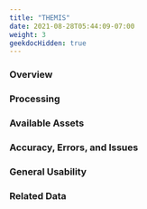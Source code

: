 ```yaml
---
title: "THEMIS"
date: 2021-08-28T05:44:09-07:00
weight: 3
geekdocHidden: true
---
```


### Overview

### Processing

### Available Assets

### Accuracy, Errors, and Issues

### General Usability

### Related Data
